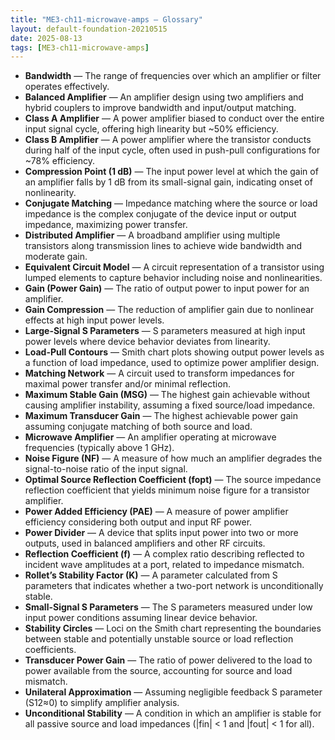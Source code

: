 ```yaml
---
title: "ME3-ch11-microwave-amps — Glossary"
layout: default-foundation-20210515
date: 2025-08-13
tags: [ME3-ch11-microwave-amps]
---
```


- **Bandwidth** — The range of frequencies over which an amplifier or filter operates effectively.  
- **Balanced Amplifier** — An amplifier design using two amplifiers and hybrid couplers to improve bandwidth and input/output matching.  
- **Class A Amplifier** — A power amplifier biased to conduct over the entire input signal cycle, offering high linearity but ~50% efficiency.  
- **Class B Amplifier** — A power amplifier where the transistor conducts during half of the input cycle, often used in push-pull configurations for ~78% efficiency.  
- **Compression Point (1 dB)** — The input power level at which the gain of an amplifier falls by 1 dB from its small-signal gain, indicating onset of nonlinearity.  
- **Conjugate Matching** — Impedance matching where the source or load impedance is the complex conjugate of the device input or output impedance, maximizing power transfer.  
- **Distributed Amplifier** — A broadband amplifier using multiple transistors along transmission lines to achieve wide bandwidth and moderate gain.  
- **Equivalent Circuit Model** — A circuit representation of a transistor using lumped elements to capture behavior including noise and nonlinearities.  
- **Gain (Power Gain)** — The ratio of output power to input power for an amplifier.  
- **Gain Compression** — The reduction of amplifier gain due to nonlinear effects at high input power levels.  
- **Large-Signal S Parameters** — S parameters measured at high input power levels where device behavior deviates from linearity.  
- **Load-Pull Contours** — Smith chart plots showing output power levels as a function of load impedance, used to optimize power amplifier design.  
- **Matching Network** — A circuit used to transform impedances for maximal power transfer and/or minimal reflection.  
- **Maximum Stable Gain (MSG)** — The highest gain achievable without causing amplifier instability, assuming a fixed source/load impedance.  
- **Maximum Transducer Gain** — The highest achievable power gain assuming conjugate matching of both source and load.  
- **Microwave Amplifier** — An amplifier operating at microwave frequencies (typically above 1 GHz).  
- **Noise Figure (NF)** — A measure of how much an amplifier degrades the signal-to-noise ratio of the input signal.  
- **Optimal Source Reflection Coefficient (fopt)** — The source impedance reflection coefficient that yields minimum noise figure for a transistor amplifier.  
- **Power Added Efficiency (PAE)** — A measure of power amplifier efficiency considering both output and input RF power.  
- **Power Divider** — A device that splits input power into two or more outputs, used in balanced amplifiers and other RF circuits.  
- **Reflection Coefficient (f)** — A complex ratio describing reflected to incident wave amplitudes at a port, related to impedance mismatch.  
- **Rollet’s Stability Factor (K)** — A parameter calculated from S parameters that indicates whether a two-port network is unconditionally stable.  
- **Small-Signal S Parameters** — The S parameters measured under low input power conditions assuming linear device behavior.  
- **Stability Circles** — Loci on the Smith chart representing the boundaries between stable and potentially unstable source or load reflection coefficients.  
- **Transducer Power Gain** — The ratio of power delivered to the load to power available from the source, accounting for source and load mismatch.  
- **Unilateral Approximation** — Assuming negligible feedback S parameter (S12≈0) to simplify amplifier analysis.  
- **Unconditional Stability** — A condition in which an amplifier is stable for all passive source and load impedances (|fin| < 1 and |fout| < 1 for all).
